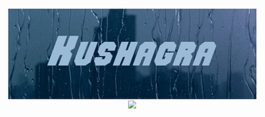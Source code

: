 <p align="center">
<img src="img/name.gif"><br>
<img src="https://github-readme-streak-stats.herokuapp.com?user=kushagraa-j&theme=dark&hide_border=true&background=222831">
</p>
